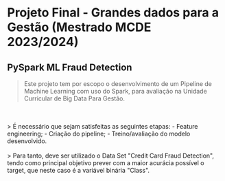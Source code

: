 # Projeto Final - Grandes dados para a Gestão (Mestrado MCDE 2023/2024)

## PySpark ML Fraud Detection

> Este projeto tem por escopo o desenvolvimento de um Pipeline de Machine Learning com uso do Spark, para avaliação na Unidade Curricular de Big Data Para Gestão.
<br>
<br>
> É necessário que sejam satisfeitas as seguintes etapas:
-  Feature engineering;
-  Criação do pipeline;
-  Treino/avaliação do modelo desenvolvido.
<br>
<br>
> Para tanto, deve ser utilizado o Data Set "Credit Card Fraud Detection", tendo como principal objetivo prever com a maior acurácia possível o target, que neste caso é a variável binária "Class".